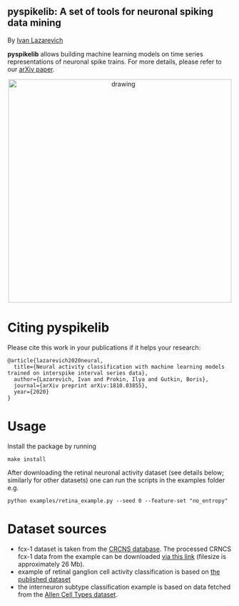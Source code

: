 ## pyspikelib: A set of tools for neuronal spiking data mining

By [Ivan Lazarevich](https://lazarevi.ch)

**pyspikelib** allows building machine learning models on time series representations of neuronal spike trains. For more details, please refer to our [arXiv paper](https://arxiv.org/abs/1810.03855).

<p align="center">
    <img src="https://i.imgur.com/7xqACVK.jpg" alt="drawing" width="500"/>
</p>

# Citing pyspikelib
Please cite this work in your publications if it helps your research:

```
@article{lazarevich2020neural,
  title={Neural activity classification with machine learning models trained on interspike interval series data},
  author={Lazarevich, Ivan and Prokin, Ilya and Gutkin, Boris},
  journal={arXiv preprint arXiv:1810.03855},
  year={2020}
}
```

# Usage
Install the package by running
```
make install
```

After downloading the retinal neuronal activity dataset (see details below; similarly for other datasets) one can run the scripts in the examples folder e.g.

```
python examples/retina_example.py --seed 0 --feature-set "no_entropy"
```

# Dataset sources

  - fcx-1 dataset is taken from the [CRCNS database](http://crcns.org/data-sets/fcx/fcx-1/about-fcx-1). The processed CRNCS fcx-1 data from the example can be downloaded [via this link](https://drive.google.com/open?id=1fQKpYPHmenob692YZaG1P7YKWCYaTw19) (filesize is approximately 26 Mb).
  - example of retinal ganglion cell activity classification is based on [the published dataset](https://figshare.com/articles/Multi-electrode_retinal_ganglion_cell_population_spiking_data/10290569)
  - the interneuron subtype classification example is based on data fetched from the [Allen Cell Types dataset](https://celltypes.brain-map.org/).
